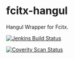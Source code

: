fcitx-hangul
=====
Hangul Wrapper for Fcitx.

[![Jenkins Build Status](https://img.shields.io/jenkins/s/https/jenkins.fcitx-im.org/job/fcitx5-hangul.svg)](https://jenkins.fcitx-im.org/job/fcitx5-hangul/)

[![Coverity Scan Status](https://img.shields.io/coverity/scan/14725.svg)](https://scan.coverity.com/projects/fcitx-fcitx5-hangul)

